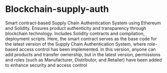 # Blockchain-supply-auth
Smart contract-based Supply Chain Authentication System using Ethereum and Solidity. Ensures product authenticity and transparency through blockchain technology. Includes Solidity contracts and compilation, deployment scripts.
Here, the smart contract serves as the base code for the latest version of the Supply Chain Authentication System, where role-based access control has been implemented. In this version, anyone can add products and transfer ownership, but in the latest version, permissions and roles (such as Manufacturer, Distributor, and Retailer) have been added to enhance security and access control
